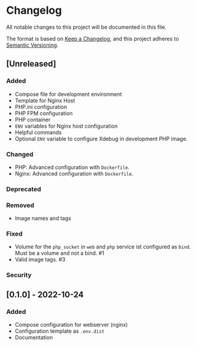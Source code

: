 # Changelog

All notable changes to this project will be documented in this file.

The format is based on [Keep a Changelog](https://keepachangelog.com/en/1.0.0/),
and this project adheres to [Semantic Versioning](https://semver.org/spec/v2.0.0.html).

## [Unreleased]

### Added

- Compose file for development environment
- Template for Nginx Host
- PHP.ini configuration
- PHP FPM configuration
- PHP container
- `ENV` variables for Nginx host configuration
- Helpful commands
- Optional `ENV` variable to configure Xdebug in development PHP image.

### Changed

- PHP: Advanced configuration with `Dockerfile`.
- Nginx: Advanced configuration with `Dockerfile`.

### Deprecated

### Removed

- Image names and tags

### Fixed

- Volume for the `php_socket` in `web` and `php` service ist configured as `bind`. Must be a volume and not a bind. #1
- Valid image tags. #3

### Security

## [0.1.0] - 2022-10-24

### Added

- Compose configuration for webserver (nginx)
- Configuration template as `.env.dist`
- Documentation